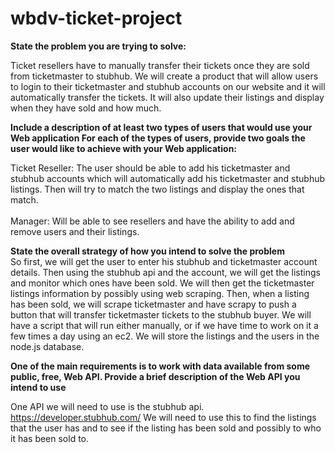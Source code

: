 # wbdv-ticket-project

<b>State the problem you are trying to solve:</b>

Ticket resellers have to manually transfer their tickets once they are sold from ticketmaster to stubhub. We will create a product that will allow users to login to their ticketmaster and stubhub accounts on our website and it will automatically transfer the tickets. It will also update their listings and display when they have sold and how much. 

<b>Include a description of at least two types of users that would use your Web application
For each of the types of users, provide two goals the user would like to achieve with your Web application:</b>

Ticket Reseller: 
The user should be able to add his ticketmaster and stubhub accounts which will automatically add his ticketmaster and stubhub listings. Then will try to match the two listings and display the ones that match. 
<br/><br/>Manager:
Will be able to see resellers and have the ability to add and remove users and their listings. 

<b>State the overall strategy of how you intend to solve the problem</b><br/>
	So first, we will get the user to enter his stubhub and ticketmaster account details. Then using the stubhub api and the account, we will get the listings and monitor which ones have been sold. We will then get the ticketmaster listings information by possibly using web scraping. Then, when a listing has been sold, we will scrape ticketmaster and have scrapy to push a button that will transfer ticketmaster tickets to the stubhub buyer. 
	We will have a script that will run either manually, or if we have time to work on it  a few times a day using an ec2. 
	We will store the listings and the users in the node.js database. 


<b>One of the main requirements is to work with data available from some public, free, Web API. Provide a brief description of the Web API you intend to use</b>

One API we will need to use is the stubhub api. https://developer.stubhub.com/ 
We will need to use this to find the listings that the user has and to see if the listing has been sold and possibly to who it has been sold to. 

